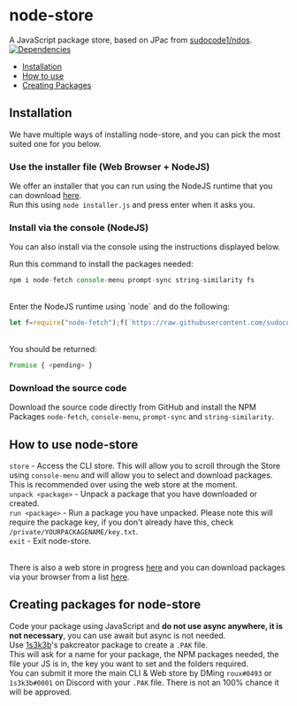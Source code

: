 # node-store
A JavaScript package store, based on JPac from [sudocode1/ndos](https://github.com/sudocode1/ndos). <br>
<a href="https://david-dm.org/sudocode1/node-store"><img src="https://img.shields.io/david/sudocode1/node-store.svg?maxAge=3600" alt="Dependencies" /></a>

- [Installation](#installation)
- [How to use](#how-to-use-node-store)
- [Creating Packages](#creating-packages-for-node-store)

## Installation
We have multiple ways of installing node-store, and you can pick the most suited one for you below.

### Use the installer file (Web Browser + NodeJS)
We offer an installer that you can run using the NodeJS runtime that you can download [here](http://nodestore.7m.pl/installer.js). <br>
Run this using `node installer.js` and press enter when it asks you.

### Install via the console (NodeJS)
You can also install via the console using the instructions displayed below. <br>

Run this command to install the packages needed:

```js
npm i node-fetch console-menu prompt-sync string-similarity fs
```

<br> 
Enter the NodeJS runtime using `node` and do the following: 

```js
let f=require("node-fetch");f(`https://raw.githubusercontent.com/sudocode1/node-store/master/index.js`).then(d => d.text()).then(d => require("fs").writeFileSync(`index.js`, d));
```
<br>
You should be returned: 

```js
Promise { <pending> }
```

### Download the source code
Download the source code directly from GitHub and install the NPM Packages `node-fetch`, `console-menu`, `prompt-sync` and `string-similarity`.

## How to use node-store
`store` - Access the CLI store. This will allow you to scroll through the Store using `console-menu` and will allow you to select and download packages. This is recommended over using the web store at the moment. <br>
`unpack <package>` - Unpack a package that you have downloaded or created. <Br>
`run <package>` - Run a package you have unpacked. Please note this will require the package key, if you don't already have this, check `/private/YOURPACKAGENAME/key.txt`. <br>
`exit` - Exit node-store. <br> <br>

There is also a web store in progress [here](https://nodestore.7m.pl/storehtml) and you can download packages via your browser from a list [here](https://nodestore.7m.pl/store).

## Creating packages for node-store
Code your package using JavaScript and **do not use async anywhere, it is not necessary**, you can use await but async is not needed. <br>
Use [1s3k3b](https://github.com/1s3k3b)'s pakcreator package to create a `.PAK` file. <br>
This will ask for a name for your package, the NPM packages needed, the file your JS is in, the key you want to set and the folders required. <br>
You can submit it more the main CLI & Web store by DMing `roux#0493` or `1s3k3b#0001` on Discord with your `.PAK` file. There is not an 100% chance it will be approved. <br>
